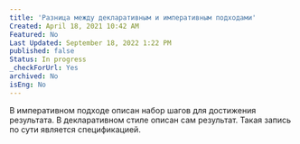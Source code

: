 ```yaml
---
title: 'Разница между декларативным и императивным подходами'
Created: April 18, 2021 10:42 AM
Featured: No
Last Updated: September 18, 2022 1:22 PM
published: false
Status: In progress
_checkForUrl: Yes
archived: No
isEng: No
---
```


В императивном подходе описан набор шагов для достижения результата. В декларативном стиле описан сам результат. Такая запись по сути является спецификацией.
